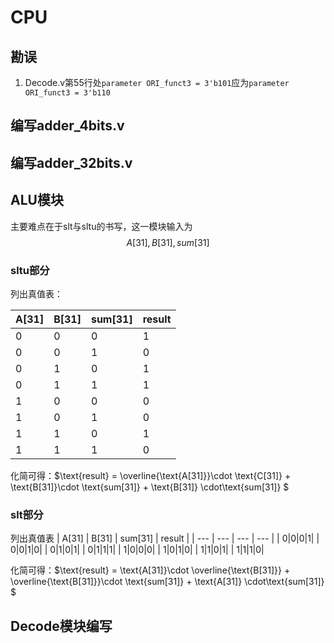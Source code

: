 # CPU

## 勘误
1. Decode.v第55行处`parameter ORI_funct3 = 3'b101`应为`parameter ORI_funct3 = 3'b110`

## 编写adder_4bits.v

## 编写adder_32bits.v

## ALU模块
主要难点在于slt与sltu的书写，这一模块输入为
$$A[31],B[31],sum[31]$$

### sltu部分
列出真值表：

| A[31] | B[31] | sum[31] | result |
| ---   | ---   | ---     | ---    | 
|  0|0|0|1|
|  0|0|1|0|
|  0|1|0|1|
|  0|1|1|1|
|  1|0|0|0|u
|  1|0|1|0|
|  1|1|0|1|
|  1|1|1|0|

化简可得：$\text{result} = \overline{\text{A[31]}}\cdot \text{C[31]} + \text{B[31]}\cdot  \text{sum[31]} + \text{B[31]} \cdot\text{sum[31]} $

### slt部分
列出真值表
| A[31] | B[31] | sum[31] | result |
| ---   | ---   | ---     | ---    | 
|  0|0|0|1|
|  0|0|1|0|
|  0|1|0|1|
|  0|1|1|1|
|  1|0|0|0|
|  1|0|1|0|
|  1|1|0|1|
|  1|1|1|0|

化简可得：$\text{result} = \text{A[31]}\cdot \overline{\text{B[31]}} + \overline{\text{B[31]}}\cdot \text{sum[31]} + \text{A[31]} \cdot\text{sum[31]} $

## Decode模块编写
